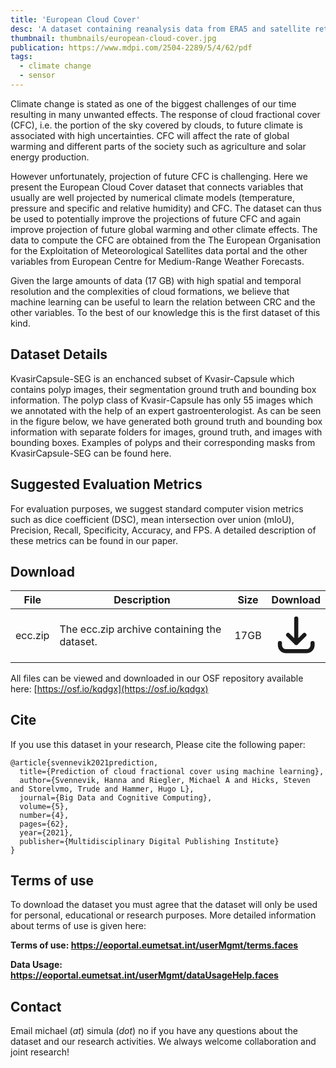 ```yaml
---
title: 'European Cloud Cover'
desc: 'A dataset containing reanalysis data from ERA5 and satellite retrievals from METeosat Second Generation.'
thumbnail: thumbnails/european-cloud-cover.jpg
publication: https://www.mdpi.com/2504-2289/5/4/62/pdf
tags:
  - climate change
  - sensor
---
```


Climate change is stated as one of the biggest challenges of our time resulting in many unwanted effects. The response of cloud fractional cover (CFC), i.e. the portion of the sky covered by clouds, to future climate is associated with high uncertainties. CFC will affect the rate of global warming and different parts of the society such as agriculture and solar energy production.

However unfortunately, projection of future CFC is challenging. Here we present the European Cloud Cover dataset that connects variables that usually are well projected by numerical climate models (temperature, pressure and specific and relative humidity) and CFC. The dataset can thus be used to potentially improve the projections of future CFC and again improve projection of future global warming and other climate effects. The data to compute the CFC are obtained from the The European Organisation for the Exploitation of Meteorological Satellites data portal and the other variables from European Centre for Medium-Range Weather Forecasts.

Given the large amounts of data (17 GB) with high spatial and temporal resolution and the complexities of cloud formations, we believe that machine learning can be useful to learn the relation between CRC and the other variables. To the best of our knowledge this is the first dataset of this kind.

## Dataset Details
KvasirCapsule-SEG is an enchanced subset of Kvasir-Capsule which contains polyp images, their segmentation ground truth and bounding box information. The polyp class of Kvasir-Capsule has only 55 images which we annotated with the help of an expert gastroenterologist. As can be seen in the figure below, we have generated both ground truth and bounding box information with separate folders for images, ground truth, and images with bounding boxes. Examples of polyps and their corresponding masks from KvasirCapsule-SEG can be found here.

## Suggested Evaluation Metrics
For evaluation purposes, we suggest standard computer vision metrics such as dice coefficient (DSC), mean intersection over union (mIoU), Precision, Recall, Specificity, Accuracy, and FPS. A detailed description of these metrics can be found in our paper.

## Download
| File | Description | Size | Download |
| --- | --- | --- | :---: |
| ecc.zip | The ecc.zip archive containing the dataset. | 17GB | [<svg xmlns="http://www.w3.org/2000/svg" class="h-6 w-6 m-0 inline-block" fill="none" viewBox="0 0 24 24" stroke="currentColor"><path stroke-linecap="round" stroke-linejoin="round" stroke-width="2" d="M4 16v1a3 3 0 003 3h10a3 3 0 003-3v-1m-4-4l-4 4m0 0l-4-4m4 4V4" /></svg>](https://osf.io/kqdgx/) |

All files can be viewed and downloaded in our OSF repository available here: [https://osf.io/kqdgx](https://osf.io/kqdgx)

## Cite
If you use this dataset in your research, Please cite the following paper:

    @article{svennevik2021prediction,
      title={Prediction of cloud fractional cover using machine learning},
      author={Svennevik, Hanna and Riegler, Michael A and Hicks, Steven and Storelvmo, Trude and Hammer, Hugo L},
      journal={Big Data and Cognitive Computing},
      volume={5},
      number={4},
      pages={62},
      year={2021},
      publisher={Multidisciplinary Digital Publishing Institute}
    }

## Terms of use
To download the dataset you must agree that the dataset will only be used for personal, educational or research purposes. More detailed information about terms of use is given here:

**Terms of use: https://eoportal.eumetsat.int/userMgmt/terms.faces**

**Data Usage: https://eoportal.eumetsat.int/userMgmt/dataUsageHelp.faces**

## Contact
Email michael (_at_) simula (_dot_) no if you have any questions about the dataset and our research activities. We always welcome collaboration and joint research! 
